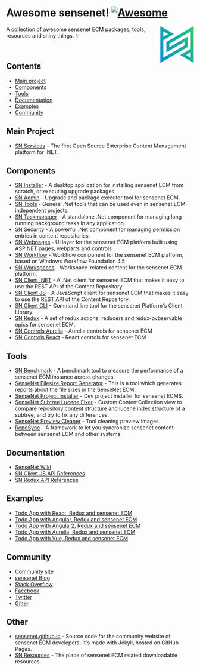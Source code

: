 # Awesome sensenet! [![Awesome](https://cdn.rawgit.com/sindresorhus/awesome/d7305f38d29fed78fa85652e3a63e154dd8e8829/media/badge.svg)](https://github.com/sindresorhus/awesome)

[<img src="sensenetlogo.png" align="right" width="90">](http://sensenet.com)

A collection of awesome sensenet ECM packages, tools, resources and shiny things. :sparkles:

<br />

## Contents

- [Main project](#main-project)
- [Components](#components)
- [Tools](#tools)
- [Documentation](#documentation)
- [Examples](#examples)
- [Community](#community)

## Main Project

- [SN Services](https://github.com/SenseNet/sensenet) - The first Open Source Enterprise Content Management platform for .NET.


## Components

- [SN Installer](https://github.com/SenseNet/sn-installer) - A desktop application for installing sensenet ECM from scratch, or executing upgrade packages. 
- [SN Admin](https://github.com/SenseNet/sn-admin) - Upgrade and package executor tool for sensenet ECM.
- [SN Tools](https://github.com/SenseNet/sn-tools) - General .Net tools that can be used even in sensenet ECM-independent projects.
- [SN Taskmanager](https://github.com/SenseNet/sn-taskmanagement) - A standalone .Net component for managing long-running background tasks in any application.
- [SN Security](https://github.com/SenseNet/sn-security) - A powerful .Net component for managing permission entries in content repositories.
- [SN Webpages](https://github.com/SenseNet/sn-webpages) - UI layer for the sensenet ECM platform built using ASP.NET pages, webparts and controls.
- [SN Workflow](https://github.com/SenseNet/sn-workflow) - Workflow component for the sensenet ECM platform, based on Windows Workflow Foundation 4.5
- [SN Workspaces](https://github.com/SenseNet/sn-workspaces) - Workspace-related content for the sensenet ECM platform.
- [SN Client .NET](https://github.com/SenseNet/sn-client-dotnet) - A .Net client for sensenet ECM that makes it easy to use the REST API of the Content Repository.
- [SN Client JS](https://github.com/SenseNet/sn-client-js) - A JavaScript client for sensenet ECM that makes it easy to use the REST API of the Content Repository.
- [SN Client CLI](https://github.com/SenseNet/sn-client-cli) - Command line tool for the sensenet Platform's Client Library
- [SN Redux](https://github.com/SenseNet/sn-redux) - A set of redux actions, reducers and redux-ovbservable epics for sensenet ECM.
- [SN Controls Aurelia](https://github.com/SenseNet/sn-controls-aurelia) - Aurelia controls for sensenet ECM
- [SN Controls React](https://github.com/SenseNet/sn-controls-react) - React controls for sensenet ECM

## Tools

- [SN Benchmark](https://github.com/SenseNet/sn-benchmark) - A benchmark tool to measure the performance of a sensenet ECM instance across changes.
- [SenseNet Filesize Report Generator](https://github.com/marosvolgyiz/SenseNet-File-Size-Report-Generator) - This is a tool which generates reports about the file sizes in the SenseNet ECM.
- [SenseNet Project Installer](https://github.com/VargaJoe/SenseNet-Project-Installer) - Dev project installer for sensenet ECMS.
- [SenseNet Subtree Lucene Fixer](https://github.com/VargaJoe/SenseNet-SubTree-Lucene-Fixer) - Custom ContentCollection view to compare repository content structure and lucene index structure of a subtree, and try to fix any differences.
- [SenseNet Preview Cleaner](https://github.com/VargaJoe/SenseNet-Preview-Cleaner) - Tool cleaning preview images.
- [RepoSync](https://github.com/marosvolgyiz/RepoSync) -  A framework to let you syncronize sensenet content between sensenet ECM and other systems.

## Documentation

- [SenseNet Wiki](http://wiki.sensenet.com)
- [SN Client JS API References](http://www.sensenet.com/documentation/sn-client-js/index.html)
- [SN Redux API References](http://www.sensenet.com/documentation/sn-redux/index.html)

## Examples

- [Todo App with React, Redux and sensenet ECM](https://github.com/SenseNet/sn-react-redux-todo-app)
- [Todo App with Angular, Redux and sensenet ECM](https://github.com/blaskodaniel/sn-angular-redux-todo-app)
- [Todo App with Angular2, Redux and sensenet ECM](https://github.com/SenseNet/sn-angular2-redux-todo-app)
- [Todo App with Aurelia, Redux and sensenet ECM](https://github.com/B3zo0/sn7-aurelia-redux-todo-app)
- [Todo App with Vue, Redux and sensenet ECM](https://github.com/SenseNet/sn-vue-redux-todo-app)

## Community

- [Community site](http://community.sensenet.com)
- [sensenet Blog](http://community.sensenet.com/blog/)
- [Stack Overflow](http://stackoverflow.com/questions/tagged/sensenet)
- [Facebook](https://www.facebook.com/sensenetcms)
- [Twitter](https://twitter.com/sensenet)
- [Gitter](https://gitter.im/SenseNet)

## Other

- [sensenet.github.io](https://github.com/SenseNet/sensenet.github.io) - Source code for the community website of sensenet ECM developers. It's made with Jekyll, hosted on GitHub Pages.
- [SN Resources](https://github.com/SenseNet/sn-resources) - The place of sensenet ECM related downloadable resources.